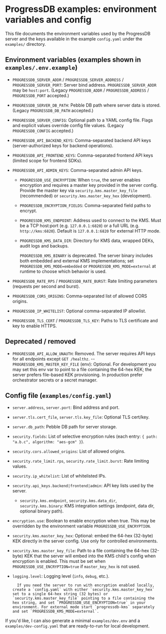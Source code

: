 # ProgressDB examples: environment variables and config

This file documents the environment variables used by the ProgressDB server and the keys available in the example `config.yaml` under the `examples/` directory.

## Environment variables (examples shown in `examples/.env.example`)

- `PROGRESSDB_SERVER_ADDR` / `PROGRESSDB_SERVER_ADDRESS` / `PROGRESSDB_SERVER_PORT`: Server bind address. `PROGRESSDB_SERVER_ADDR` may be `host:port`. (Legacy `PROGRESSDB_ADDR` / `PROGRESSDB_ADDRESS` / `PROGRESSDB_PORT` accepted.)
- `PROGRESSDB_SERVER_DB_PATH`: Pebble DB path where server data is stored. (Legacy `PROGRESSDB_DB_PATH` accepted.)
- `PROGRESSDB_SERVER_CONFIG`: Optional path to a YAML config file. Flags and explicit values override config file values. (Legacy `PROGRESSDB_CONFIG` accepted.)

- `PROGRESSDB_API_BACKEND_KEYS`: Comma-separated backend API keys (server-authorized keys for backend operations).
- `PROGRESSDB_API_FRONTEND_KEYS`: Comma-separated frontend API keys (limited scope for frontend SDKs).
- `PROGRESSDB_API_ADMIN_KEYS`: Comma-separated admin API keys.

 	- `PROGRESSDB_USE_ENCRYPTION`: When `true`, the server enables encryption and requires a master key provided in the server config. Provide the master key via `security.kms.master_key_file` (recommended) or `security.kms.master_key_hex` (development).
 	- `PROGRESSDB_ENCRYPTION_FIELDS`: Comma-separated field paths to encrypt.

	- `PROGRESSDB_KMS_ENDPOINT`: Address used to connect to the KMS. Must be a TCP host:port (e.g. `127.0.0.1:6820`) or a full URL (e.g. `http://kms:6820`). Default is `127.0.0.1:6820` for external HTTP mode.
 	- `PROGRESSDB_KMS_DATA_DIR`: Directory for KMS data, wrapped DEKs, audit logs and backups.

		`PROGRESSDB_KMS_BINARY` is deprecated. The server binary includes both embedded and external KMS implementations; set `PROGRESSDB_KMS_MODE=embedded` or `PROGRESSDB_KMS_MODE=external` at runtime to choose which behavior is used.

- `PROGRESSDB_RATE_RPS` / `PROGRESSDB_RATE_BURST`: Rate limiting parameters (requests per second and burst).
- `PROGRESSDB_CORS_ORIGINS`: Comma-separated list of allowed CORS origins.
- `PROGRESSDB_IP_WHITELIST`: Optional comma-separated IP allowlist.

- `PROGRESSDB_TLS_CERT` / `PROGRESSDB_TLS_KEY`: Paths to TLS certificate and key to enable HTTPS.

## Deprecated / removed

- `PROGRESSDB_API_ALLOW_UNAUTH`: Removed. The server requires API keys for all endpoints except `GET /healthz`.
-- `PROGRESSDB_KMS_MASTER_KEY_FILE` (env): Optional. For development you may set this env var to point to a file containing the 64-hex KEK; the server prefers file-based KEK provisioning. In production prefer orchestrator secrets or a secret manager.

## Config file (`examples/config.yaml`)

- `server.address`, `server.port`: Bind address and port.
- `server.tls.cert_file`, `server.tls.key_file`: Optional TLS cert/key.
- `server.db_path`: Pebble DB path for server storage.
- `security.fields`: List of selective encryption rules (each entry: `{ path: "a.b.c", algorithm: "aes-gcm" }`).
- `security.cors.allowed_origins`: List of allowed origins.
- `security.rate_limit.rps`, `security.rate_limit.burst`: Rate limiting values.
- `security.ip_whitelist`: List of whitelisted IPs.
- `security.api_keys.backend|frontend|admin`: API key lists used by the server.
  - `security.kms.endpoint`, `security.kms.data_dir`, `security.kms.binary`: KMS integration settings (endpoint, data dir, optional binary path).
 - `encryption.use`: Boolean to enable encryption when true. This may be overridden by the environment variable `PROGRESSDB_USE_ENCRYPTION`.
 - `security.kms.master_key_hex`: Optional: embed the 64-hex (32-byte) KEK directly in the server config. Use only for controlled environments.

- `security.kms.master_key_file`: Path to a file containing the 64-hex (32-byte) KEK that the server will embed into the KMS child's config when encryption is enabled. This must be set when `PROGRESSDB_USE_ENCRYPTION=true` if `master_key_hex` is not used.
- `logging.level`: Logging level (`info`, `debug`, etc.).

		If you need the server to run with encryption enabled locally, create a `config.yaml` with either `security.kms.master_key_hex` set to a single 64-hex string (32 bytes) or `security.kms.master_key_file` pointing to a file containing the hex string, and set `PROGRESSDB_USE_ENCRYPTION=true` in your environment. For external mode start `progressdb-kms` separately and set `PROGRESSDB_KMS_MODE=external`.

If you'd like, I can also generate a minimal `examples/dev.env` and a `examples/dev-config.yaml` that are ready-to-run for local development.
